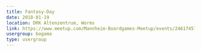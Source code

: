 ```yaml
---
title: Fantasy-Day
date: 2018-01-19
location: DRK Altenzentrum, Worms
link: https://www.meetup.com/Mannheim-Boardgames-Meetup/events/246174573/
usergroup: bogama
type: usergroup
---
```

